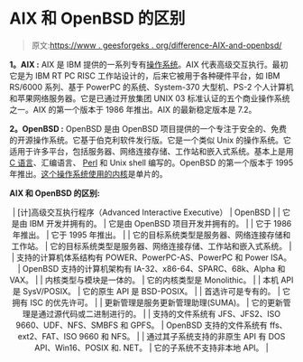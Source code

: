 # AIX 和 OpenBSD 的区别

> 原文:[https://www . geesforgeks . org/difference-AIX-and-openbsd/](https://www.geeksforgeeks.org/difference-between-aix-and-openbsd/)

**1。AIX :**
AIX 是 IBM 提供的一系列专有[操作系统](https://www.geeksforgeeks.org/introduction-of-operating-system-set-1/)。AIX 代表高级交互执行。最初它是为 IBM RT PC RISC 工作站设计的，后来它被用于各种硬件平台，如 IBM RS/6000 系列、基于 PowerPC 的系统、System-370 大型机、PS-2 个人计算机和苹果网络服务器。它是已通过开放集团 UNIX 03 标准认证的五个商业操作系统之一。AIX 的第一个版本于 1986 年推出。AIX 的最新稳定版本是 7.2。

**2。OpenBSD :**
OpenBSD 是由 OpenBSD 项目提供的一个专注于安全的、免费的开源操作系统。它基于伯克利软件发行版。它是一个类似 Unix 的操作系统。它适用于许多平台，包括服务器、网络连接存储、工作站和嵌入式系统。基本上是用 [C 语言](https://www.geeksforgeeks.org/c-language-set-1-introduction/)、汇编语言、 [Perl](https://www.geeksforgeeks.org/perl-programming-language/) 和 Unix shell 编写的。OpenBSD 的第一个版本于 1995 年推出。[这个操作系统使用的内核](https://www.geeksforgeeks.org/the-linux-kernel/)是单片的。

**AIX 和 OpenBSD 的区别:**

<center>

| [计]高级交互执行程序（Advanced Interactive Executive） | OpenBSD |
| 它是由 IBM 开发并拥有的。 | 它是由 OpenBSD 项目开发并拥有的。 |
| 它于 1986 年推出。 | 它于 1995 年推出。 |
| 它的目标系统类型是服务器、网络连接存储和工作站。 | 它的目标系统类型是服务器、网络连接存储、工作站和嵌入式系统。 |
| 支持的计算机体系结构有 POWER、PowerPC-AS、PowerPC 和 Power ISA。 | OpenBSD 支持的计算机架构有 IA-32、x86-64、SPARC、68k、Alpha 和 VAX。 |
| 内核类型与模块是一体的。 | 它的内核类型是 Monolithic。 |
| 本机 API 是 SysV/POSIX。 | 它的原生 API 是 BSD-POSIX。 |
| 首选许可是专有的。 | 它拥有 ISC 的优先许可。 |
| 更新管理是服务更新管理助理(SUMA)。 | 它的更新管理是通过源代码或二进制进行的。 |
| 支持的文件系统有 JFS、JFS2、ISO 9660、UDF、NFS、SMBFS 和 GPFS。 | OpenBSD 支持的文件系统有 ffs、ext2、FAT、ISO 9660 和 NFS。 |
| 通过其子系统支持的非原生 API 有 DOS API、Win16、POSIX 和. NET。 | 它的子系统不支持非本地 API。 |

</center>